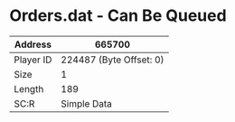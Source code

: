 #  Orders.dat - Can Be Queued
Address   | 665700
----------|-------------
Player ID | 224487 (Byte Offset: 0)
Size 	  | 1
Length 	  | 189
SC:R      | Simple Data


